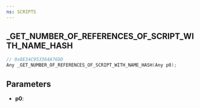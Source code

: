 ```yaml
---
ns: SCRIPTS
---
```

## _GET_NUMBER_OF_REFERENCES_OF_SCRIPT_WITH_NAME_HASH

```c
// 0x8E34C953364A76DD
Any _GET_NUMBER_OF_REFERENCES_OF_SCRIPT_WITH_NAME_HASH(Any p0);
```

## Parameters
* **p0**:

